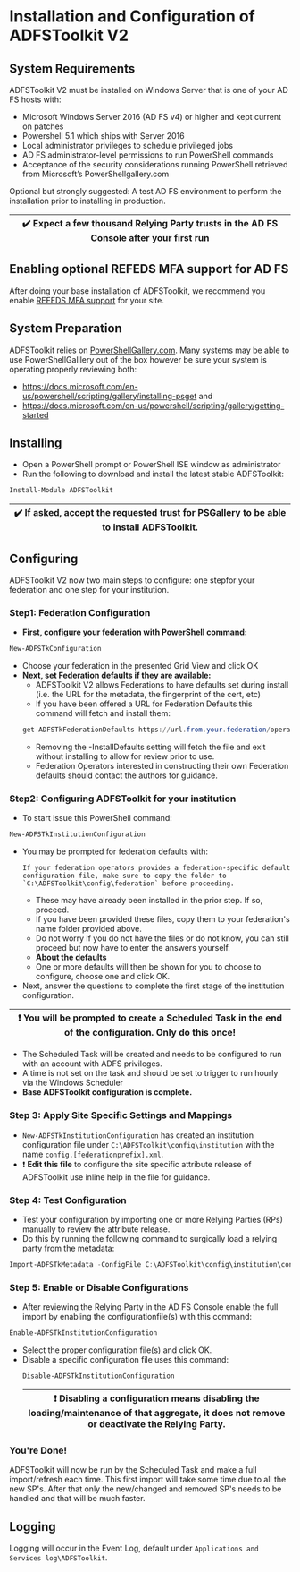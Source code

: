# Installation and Configuration of ADFSToolkit V2

## System Requirements
ADFSToolkit V2 must be installed on Windows Server that is one of your AD FS hosts with:
- Microsoft Windows Server 2016 (AD FS v4) or higher and kept current on patches
- Powershell 5.1 which ships with Server 2016
- Local administrator privileges to schedule privileged jobs
- AD FS administrator-level permissions to run PowerShell commands
- Acceptance of the security considerations running PowerShell retrieved from Microsoft’s PowerShellgallery.com 

Optional but strongly suggested: A test AD FS environment to perform the installation prior to installing in production.

| :heavy_check_mark: Expect a few thousand Relying Party trusts in the AD FS Console after your first run|
|-----------------------------------------------------------------------------|

## Enabling optional REFEDS MFA support for AD FS

After doing your base installation of ADFSToolkit, we recommend you enable [REFEDS MFA support](/doc/mfa.md) for your site.

## System Preparation

ADFSToolkit relies on [PowerShellGallery.com](https://www.powershellgallery.com/packages/ADFSToolkit/). Many systems may be able to use PowerShellGalllery out of the box however be sure your system is operating properly reviewing both: 
- https://docs.microsoft.com/en-us/powershell/scripting/gallery/installing-psget and 
- https://docs.microsoft.com/en-us/powershell/scripting/gallery/getting-started 

## Installing
- Open a PowerShell prompt or PowerShell ISE window as administrator
- Run the following to download and install the latest stable ADFSToolkit:
```PowerShell
Install-Module ADFSToolkit
```

|:heavy_check_mark: If asked, accept the requested trust for PSGallery to be able to install ADFSToolkit.|
|-----------------------------------------------------------------------------|

## Configuring

ADFSToolkit V2 now two main steps to configure: one stepfor your federation and one step for your institution. 

### Step1: Federation Configuration

- **First, configure your federation with PowerShell command:**
 ```Powershell
 New-ADFSTkConfiguration
 ```
  - Choose your federation in the presented Grid View and click OK
- **Next, set Federation defaults if they are available:**
  - ADFSToolkit V2 allows Federations to have defaults set during install (i.e. the URL for the metadata, the fingerprint of the cert, etc)
  - If you have been offered a URL for Federation Defaults this command will fetch and install them:
  ```Powershell
  get-ADFSTkFederationDefaults https://url.from.your.federation/operator.zip -InstallDefaults
  ```
    - Removing the -InstallDefaults setting will fetch the file and exit without installing to allow for review prior to use.
    - Federation Operators interested in constructing their own Federation defaults should contact the authors for guidance.
### Step2: Configuring ADFSToolkit for your institution 
 - To start issue this PowerShell command:
 ```Powershell
 New-ADFSTkInstitutionConfiguration
 ```
  - You may be prompted for federation defaults with:
    ```text
    If your federation operators provides a federation-specific default configuration file, make sure to copy the folder to `C:\ADFSToolkit\config\federation` before proceeding.
    ```
    - These may have already been installed in the prior step. If so, proceed.
    - If you have been provided these files, copy them to your federation's name folder provided above.
    - Do not worry if you do not have the files or do not know, you can still proceed but now have to enter the answers yourself.
    - **About the defaults**
     - One or more defaults will then be shown for you to choose to configure, choose one and click OK.  
   - Next, answer the questions to complete the first stage of the institution configuration.
   
   |:exclamation: You will be prompted to create a Scheduled Task in the end of the configuration. Only do this once! |
   |-----------------------------------------------------------------------------|
   - The Scheduled Task will be created and needs to be configured to run with an account with ADFS privileges. 
   - A time is not set on the task and should be set to trigger to run hourly via the Windows Scheduler
- **Base ADFSToolkit configuration is complete.**
###  Step 3: Apply Site Specific Settings and Mappings

- `New-ADFSTkInstitutionConfiguration` has created an institution configuration file under `C:\ADFSToolkit\config\institution` with the name `config.[federationprefix].xml`. 
 - :exclamation: **Edit this file** to configure the site specific attribute release of ADFSToolkit use inline help in the file for guidance.

### Step 4: Test Configuration
- Test your configuration by importing one or more Relying Parties (RPs) manually to review the attribute release. 
- Do this by running the following command to surgically load a relying party from the metadata:
```Powershell
Import-ADFSTkMetadata -ConfigFile C:\ADFSToolkit\config\institution\config.[federationprefix].xml -EntityId [entityID]
```
### Step 5: Enable or Disable Configurations

- After reviewing the Relying Party in the AD FS Console enable the full import by enabling the configurationfile(s) with this command:
```Powershell
Enable-ADFSTkInstitutionConfiguration
```
  - Select the proper configuration file(s) and click OK.
- Disable a specific configuration file uses this command:
  ```Powershell
  Disable-ADFSTkInstitutionConfiguration
  ```
  |:exclamation: Disabling a configuration means disabling the loading/maintenance of that aggregate, it does not remove or deactivate the Relying Party. |
   |-----------------------------------------------------------------------------|
### You're Done!

ADFSToolkit will now be run by the Scheduled Task and make a full import/refresh each time. This first import will take some time due to all the new SP's. After that only the new/changed and removed SP's needs to be handled and that will be much faster.

## Logging

Logging will occur in the Event Log, default under `Applications and Services log\ADFSToolkit`. 
